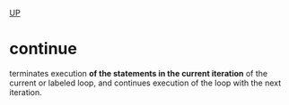 [UP](./index.md)

# continue  
terminates execution **of the statements in the current iteration** of the current or labeled loop, and continues execution of the loop with the next iteration.